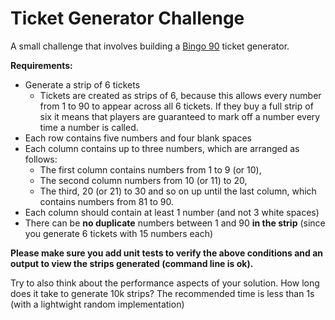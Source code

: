 # Ticket Generator Challenge

A small challenge that involves building a [Bingo 90](https://en.wikipedia.org/wiki/Bingo_(United_Kingdom)) ticket generator.

**Requirements:**

* Generate a strip of 6 tickets
  - Tickets are created as strips of 6, because this allows every number from 1 to 90 to appear across all 6 tickets. If they buy a full strip of six it means that players are guaranteed to mark off a number every time a number is called.
* Each row contains five numbers and four blank spaces
* Each column contains up to three numbers, which are arranged as follows:
  - The first column contains numbers from 1 to 9 (or 10),
  - The second column numbers from 10 (or 11) to 20,
  - The third, 20 (or 21) to 30 and so on up until the last column, which contains numbers from 81 to 90.
* Each column should contain at least 1 number (and not 3 white spaces)
* There can be **no duplicate** numbers between 1 and 90 **in the strip** (since you generate 6 tickets with 15 numbers each)

**Please make sure you add unit tests to verify the above conditions and an output to view the strips generated (command line is ok).**

Try to also think about the performance aspects of your solution. How long does it take to generate 10k strips? The recommended time is less than 1s (with a lightwight random implementation)
